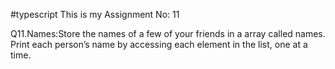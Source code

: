 #typescript This is my Assignment No: 11

Q11.Names:Store the names of a few of your friends in a array called names. Print each person’s name by accessing each element in the list, one at a time.